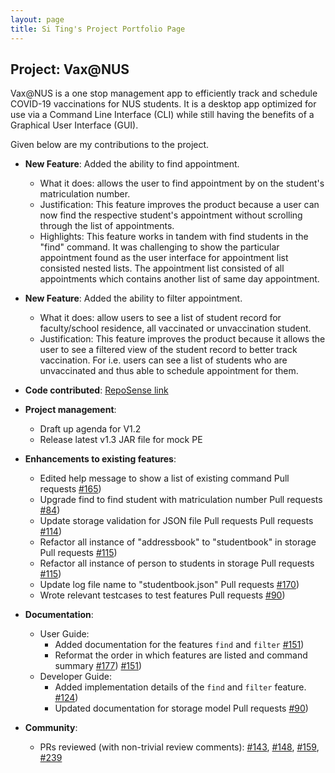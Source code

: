 ```yaml
---
layout: page
title: Si Ting's Project Portfolio Page
---
```


## Project: Vax@NUS

Vax@NUS is a one stop management app to efficiently track and schedule COVID-19 vaccinations for NUS students. It is a desktop app optimized for use via a Command Line Interface (CLI) while still having the benefits of a Graphical User Interface (GUI).

Given below are my contributions to the project.

* **New Feature**: Added the ability to find appointment.
  * What it does: allows the user to find appointment by on the student's matriculation number.
  * Justification: This feature improves the product because a user can now find the respective student's appointment without scrolling through the list of appointments. 
  * Highlights: This feature works in tandem with find students in the "find" command. It was challenging to show the particular appointment found as the user interface for appointment list consisted nested lists. The appointment list consisted  of all appointments which contains another list of same day appointment. 

* **New Feature**: Added the ability to filter appointment.
  * What it does: allow users to see a list of student record for faculty/school residence, all vaccinated or unvaccination student.
  * Justification: This feature improves the product because it allows the user to see a filtered view of the student record to better track vaccination. For i.e. users can see a list of students who are unvaccinated and thus able to schedule appointment for them. 

* **Code contributed**: [RepoSense link](https://nus-cs2103-ay2021s2.github.io/tp-dashboard/?search=AY2021S2-CS2103T-W10-4&sort=groupTitle&sortWithin=title&timeframe=commit&mergegroup=&groupSelect=groupByRepos&breakdown=true&checkedFileTypes=docs~functional-code~test-code~other&since=2021-02-19&tabOpen=true&tabType=authorship&tabAuthor=SiTingST&tabRepo=AY2021S2-CS2103T-W10-4%2Ftp%5Bmaster%5D&authorshipIsMergeGroup=false&authorshipFileTypes=docs~functional-code~test-code&authorshipIsBinaryFileTypeChecked=false)

* **Project management**:
  * Draft up agenda for V1.2 
  * Release latest v1.3 JAR file for mock PE 

* **Enhancements to existing features**:

  * Edited help message to show a list of existing command Pull requests [\#165](https://github.com/AY2021S2-CS2103T-W10-4/tp/pull/165))
  * Upgrade find to find student with matriculation number Pull requests [\#84](https://github.com/AY2021S2-CS2103T-W10-4/tp/pull/84))
  * Update storage validation for JSON file Pull requests Pull requests [\#114](https://github.com/AY2021S2-CS2103T-W10-4/tp/pull/144))
  * Refactor all instance of "addressbook" to "studentbook" in storage Pull requests [\#115](https://github.com/AY2021S2-CS2103T-W10-4/tp/pull/115))
  * Refactor all instance of person to students in storage Pull requests [\#115](https://github.com/AY2021S2-CS2103T-W10-4/tp/pull/115))
  * Update log file name to "studentbook.json" Pull requests [\#170](https://github.com/AY2021S2-CS2103T-W10-4/tp/pull/170))
  * Wrote relevant testcases to test features Pull requests [\#90](https://github.com/AY2021S2-CS2103T-W10-4/tp/pull/90))

* **Documentation**:
  * User Guide:
    * Added documentation for the features `find` and `filter` [\#151](https://github.com/AY2021S2-CS2103T-W10-4/tp/pull/151))
    * Reformat the order in which features are listed  and command summary  [\#177](https://github.com/AY2021S2-CS2103T-W10-4/tp/pull/115)) [\#151](https://github.com/AY2021S2-CS2103T-W10-4/tp/pull/177))
  * Developer Guide:
    * Added implementation details of the `find` and `filter` feature. [\#124](https://github.com/AY2021S2-CS2103T-W10-4/tp/pull/124))
    * Updated documentation for storage model Pull requests [\#90](https://github.com/AY2021S2-CS2103T-W10-4/tp/pull/295))

* **Community**:
  * PRs reviewed (with non-trivial review comments): [\#143](https://github.com/AY2021S2-CS2103T-W10-4/tp/pull/143), [\#148](https://github.com/AY2021S2-CS2103T-W10-4/tp/pull/148), [\#159](https://github.com/AY2021S2-CS2103T-W10-4/tp/pull/159), [\#239](https://github.com/AY2021S2-CS2103T-W10-4/tp/pull/239)

